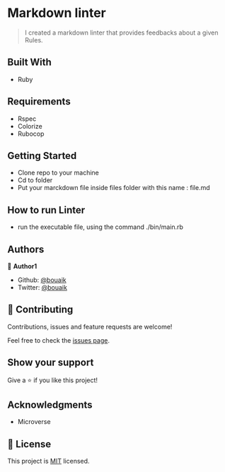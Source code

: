 # Markdown linter

> I created a markdown linter that provides feedbacks about a given Rules.

## Built With

- Ruby

## Requirements
- Rspec
- Colorize
- Rubocop

## Getting Started

- Clone repo to your machine
- Cd to folder
- Put your marckdown file inside files folder with this name : file.md

## How to run Linter
- run the executable file, using the command ./bin/main.rb

## Authors

👤 **Author1**

- Github: [@bouaik](https://github.com/bouaik)
- Twitter: [@bouaik](https://twitter.com/LhoussaineBoua1)

## 🤝 Contributing

Contributions, issues and feature requests are welcome!

Feel free to check the [issues page](https://github.com/bouaik/markdown-linter/issues).

## Show your support

Give a ⭐️ if you like this project!

## Acknowledgments

- Microverse

## 📝 License

This project is [MIT](lic.url) licensed.

